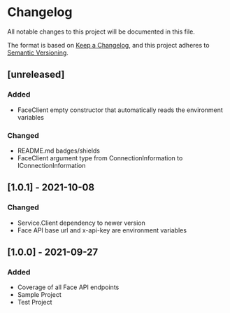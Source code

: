 # Changelog

All notable changes to this project will be documented in this file.

The format is based on [Keep a Changelog](https://keepachangelog.com/en/1.0.0/),
and this project adheres to [Semantic Versioning](https://semver.org/spec/v2.0.0.html).

## [unreleased]

### Added
- FaceClient empty constructor that automatically reads the environment variables

### Changed
- README.md badges/shields
- FaceClient argument type from ConnectionInformation to IConnectionInformation

## [1.0.1] - 2021-10-08

### Changed

- Service.Client dependency to newer version
- Face API base url and x-api-key are environment variables

## [1.0.0] - 2021-09-27

### Added

- Coverage of all Face API endpoints
- Sample Project
- Test Project